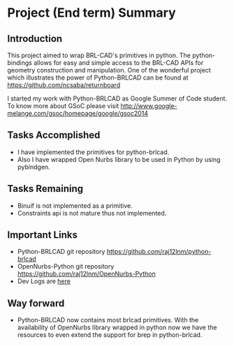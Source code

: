 # Project (End term) Summary

## Introduction

This project aimed to wrap BRL-CAD's primitives in python. The
python-bindings allows for easy and simple access to the BRL-CAD APIs
for geometry construction and manipulation. One of the wonderful project
which illustrates the power of Python-BRLCAD can be found at
<https://github.com/ncsaba/returnboard>

I started my work with Python-BRLCAD as Google Summer of Code student.
To know more about GSoC please visit
<http://www.google-melange.com/gsoc/homepage/google/gsoc2014>

## Tasks Accomplished

-   I have implemented the primitives for python-brlcad.
-   Also I have wrapped Open Nurbs library to be used in Python by using
    pybindgen.

## Tasks Remaining

-   Binuif is not implemented as a primitive.
-   Constraints api is not mature thus not implemented.

## Important Links

-   Python-BRLCAD git repository
    <https://github.com/raj12lnm/python-brlcad>
-   OpenNurbs-Python git repository
    <https://github.com/raj12lnm/OpenNurbs-Python>
-   Dev Logs are [here](User:Krajkreddy/GSOC14/summary.md)

## Way forward

-   Python-BRLCAD now contains most brlcad primitives. With the
    availability of OpenNurbs library wrapped in python now we have the
    resources to even extend the support for brep in python-brlcad.
